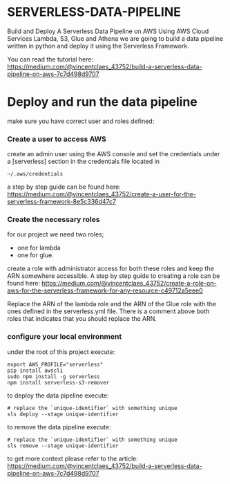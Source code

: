 # SERVERLESS-DATA-PIPELINE

Build and Deploy A Serverless Data Pipeline on AWS Using AWS Cloud Services Lambda, S3, Glue and Athena we are going to build a data pipeline written in python and deploy it using the Serverless Framework.

You can read the tutorial here: https://medium.com/@vincentclaes_43752/build-a-serverless-data-pipeline-on-aws-7c7d498d9707

# Deploy and run the data pipeline

make sure you have correct user and roles defined:

### Create a user to access AWS

create an admin user using the AWS console and set the credentials under a [serverless] section in the credentials file located in 
    
    ~/.aws/credentials

a step by step guide can be found here: https://medium.com/@vincentclaes_43752/create-a-user-for-the-serverless-framework-8e5c336d47c7

### Create the necessary roles
for our project we need two roles; 
* one for lambda 
* one for glue.

create a role with administrator access for both these roles and keep the ARN somewhere accessible. 
A step by step guide to creating a role can be found here: https://medium.com/@vincentclaes_43752/create-a-role-on-aws-for-the-serverless-framework-for-any-resource-c49712a5eee0

Replace the ARN of the lambda role and the ARN of the Glue role with the ones defined in the serverless.yml file.
There is a comment above both roles that indicates that you should replace the ARN.

### configure your local environment

under the root of this project execute:

    export AWS_PROFILE="serverless"
    pip install awscli
    sudo npm install -g serverless
    npm install serverless-s3-remover
    
to deploy the data pipeline execute:

    # replace the `unique-identifier` with something unique
    sls deploy --stage unique-identifier
    
to remove the data pipeline execute:

    # replace the `unique-identifier` with something unique
    sls remove --stage unique-identifier
    
to get more context please refer to the article: https://medium.com/@vincentclaes_43752/build-a-serverless-data-pipeline-on-aws-7c7d498d9707